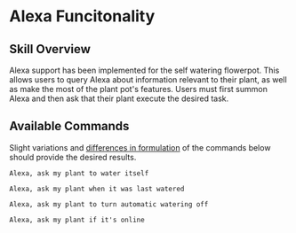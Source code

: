 # Alexa Funcitonality

## Skill Overview
Alexa support has been implemented for the self watering flowerpot. This allows users to query Alexa about information relevant to their plant, as well as make the most of the plant pot's features.
Users must first summon Alexa and then ask that their plant execute the desired task.

## Available Commands
Slight variations and [differences in formulation](./alexa_developer_console/interaction_model.json) of the commands below should provide the desired results.
```
Alexa, ask my plant to water itself
```

```
Alexa, ask my plant when it was last watered
```

```
Alexa, ask my plant to turn automatic watering off
```

```
Alexa, ask my plant if it's online
```
